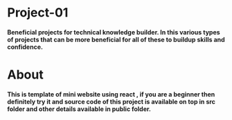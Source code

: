 # Project-01
#### Beneficial projects for technical knowledge builder. In this various types of projects that can be more beneficial for all of these to buildup skills and confidence. 

# About 

#### This is template of mini website using react , if you are a beginner then definitely try it and source code of this project is available on top in src folder and other details available in public folder.
